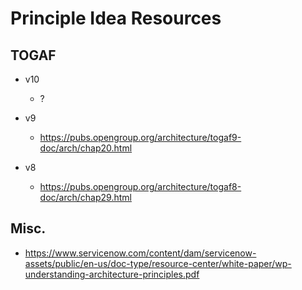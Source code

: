 
# Principle Idea Resources

## TOGAF

- v10
  + ?

- v9
  + https://pubs.opengroup.org/architecture/togaf9-doc/arch/chap20.html

- v8
  + https://pubs.opengroup.org/architecture/togaf8-doc/arch/chap29.html



## Misc. 

- https://www.servicenow.com/content/dam/servicenow-assets/public/en-us/doc-type/resource-center/white-paper/wp-understanding-architecture-principles.pdf

